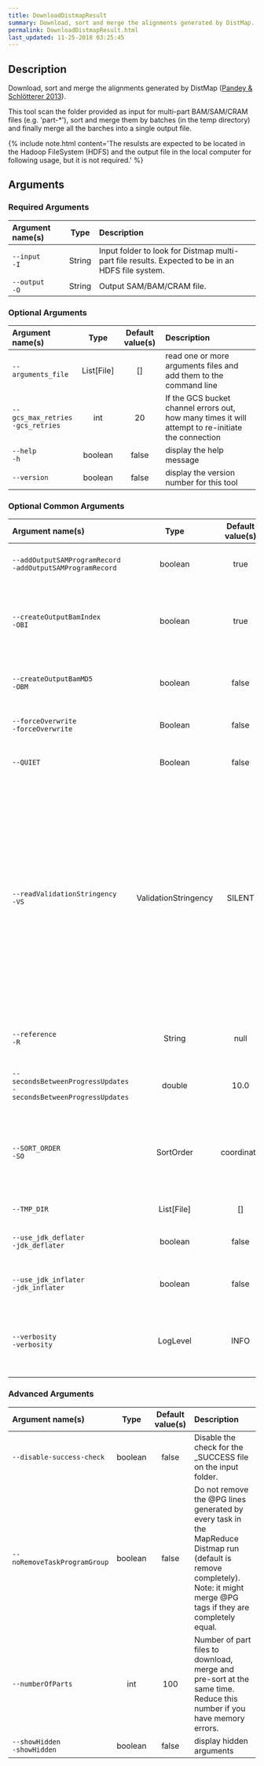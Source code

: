 ```yaml
---
title: DownloadDistmapResult
summary: Download, sort and merge the alignments generated by DistMap.
permalink: DownloadDistmapResult.html
last_updated: 11-25-2018 03:25:45
---
```



## Description

Download, sort and merge the alignments generated by DistMap
 (<a href="http://journals.plos.org/plosone/article?id=10.1371/journal.pone.0072614">Pandey
 &amp; Schlötterer 2013</a>).

 <p>This tool scan the folder provided as input for multi-part BAM/SAM/CRAM files (e.g. 'part-*'),
 sort and merge them by batches (in the temp directory) and finally merge all the barches into a
 single output file.
 </p>

{% include note.html content='The resulsts are expected to be located in the Hadoop FileSystem (HDFS) and the
 output file in the local computer for following usage, but it is not required.' %}

## Arguments

### Required Arguments

| Argument name(s) | Type | Description |
| :--------------- | :--: | :------ |
| `--input`<br/>`-I` | String | Input folder to look for Distmap multi-part file results. Expected to be in an HDFS file system. |
| `--output`<br/>`-O` | String | Output SAM/BAM/CRAM file. |

### Optional Arguments

| Argument name(s) | Type | Default value(s) | Description |
| :--------------- | :--: | :--------------: | :------ |
| `--arguments_file` | List[File] | [] | read one or more arguments files and add them to the command line |
| `--gcs_max_retries`<br/>`-gcs_retries` | int | 20 | If the GCS bucket channel errors out, how many times it will attempt to re-initiate the connection |
| `--help`<br/>`-h` | boolean | false | display the help message |
| `--version` | boolean | false | display the version number for this tool |

### Optional Common Arguments

| Argument name(s) | Type | Default value(s) | Description |
| :--------------- | :--: | :--------------: | :------ |
| `--addOutputSAMProgramRecord`<br/>`-addOutputSAMProgramRecord` | boolean | true | If true, adds a PG tag to created SAM/BAM/CRAM files. |
| `--createOutputBamIndex`<br/>`-OBI` | boolean | true | If true, create a BAM/CRAM index when writing a coordinate-sorted BAM/CRAM file. |
| `--createOutputBamMD5`<br/>`-OBM` | boolean | false | If true, create a MD5 digest for any BAM/SAM/CRAM file created |
| `--forceOverwrite`<br/>`-forceOverwrite` | Boolean | false | Force output overwriting if it exists |
| `--QUIET` | Boolean | false | Whether to suppress job-summary info on System.err. |
| `--readValidationStringency`<br/>`-VS` | ValidationStringency | SILENT | Validation stringency for all SAM/BAM/CRAM files read by this program. The default stringency value SILENT can improve performance when processing a BAM file in which variable-length data (read, qualities, tags) do not otherwise need to be decoded.<br/><br/><b>Possible values:</b> <i>STRICT</i>, <i>LENIENT</i>, <i>SILENT</i> |
| `--reference`<br/>`-R` | String | null | Reference sequence file. Required for CRAM input/output. |
| `--secondsBetweenProgressUpdates`<br/>`-secondsBetweenProgressUpdates` | double | 10.0 | Output traversal statistics every time this many seconds elapse. |
| `--SORT_ORDER`<br/>`-SO` | SortOrder | coordinate | Sort order of output file<br/><br/><b>Possible values:</b> <i>unsorted</i>, <i>queryname</i>, <i>coordinate</i>, <i>duplicate</i>, <i>unknown</i> |
| `--TMP_DIR` | List[File] | [] | Undocumented option |
| `--use_jdk_deflater`<br/>`-jdk_deflater` | boolean | false | Whether to use the JdkDeflater (as opposed to IntelDeflater) |
| `--use_jdk_inflater`<br/>`-jdk_inflater` | boolean | false | Whether to use the JdkInflater (as opposed to IntelInflater) |
| `--verbosity`<br/>`-verbosity` | LogLevel | INFO | Control verbosity of logging.<br/><br/><b>Possible values:</b> <i>ERROR</i>, <i>WARNING</i>, <i>INFO</i>, <i>DEBUG</i> |

### Advanced Arguments

| Argument name(s) | Type | Default value(s) | Description |
| :--------------- | :--: | :--------------: | :------ |
| `--disable-success-check` | boolean | false | Disable the check for the _SUCCESS file on the input folder. |
| `--noRemoveTaskProgramGroup` | boolean | false | Do not remove the @PG lines generated by every task in the MapReduce Distmap run (default is remove completely). Note: it might merge @PG tags if they are completely equal. |
| `--numberOfParts` | int | 100 | Number of part files to download, merge and pre-sort at the same time. Reduce this number if you have memory errors. |
| `--showHidden`<br/>`-showHidden` | boolean | false | display hidden arguments |


